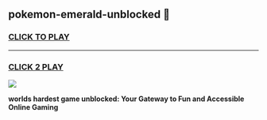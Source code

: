 
## pokemon-emerald-unblocked 👋
<h3>
<a href="https://premium.freeplayer.one?title=pokemon-emerald-unblocked&ref=14F">CLICK TO PLAY</a></h3>
<hr>

<h3>
<a href="https://premium.freeplayer.one?title=pokemon-emerald-unblocked&ref=14F">CLICK 2 PLAY</a>
  
</h3>

<a href="https://premium.freeplayer.one?title=pokemon-emerald-unblocked&ref=12F/"><img src="https://clearcache.store/games.png"></a>


**worlds hardest game unblocked: Your Gateway to Fun and Accessible Online Gaming**

